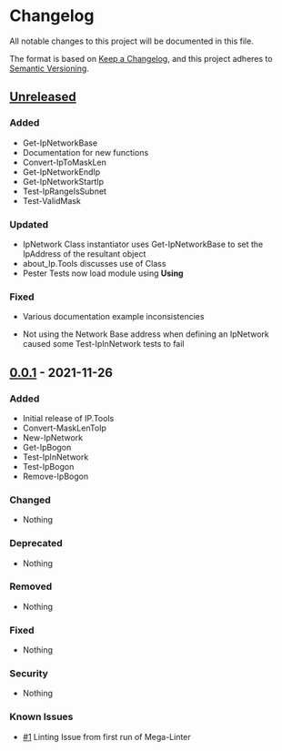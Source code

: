 # Changelog

All notable changes to this project will be documented in this file.

The format is based on [Keep a Changelog](https://keepachangelog.com/en/1.0.0/),
and this project adheres to [Semantic Versioning](https://semver.org/spec/v2.0.0.html).

## [Unreleased]

### Added

- Get-IpNetworkBase
- Documentation for new functions
- Convert-IpToMaskLen
- Get-IpNetworkEndIp
- Get-IpNetworkStartIp
- Test-IpRangeIsSubnet
- Test-ValidMask

### Updated

- IpNetwork Class instantiator uses Get-IpNetworkBase to set the IpAddress of the resultant object
- about_Ip.Tools discusses use of Class
- Pester Tests now load module using **Using**

### Fixed

- Various documentation example inconsistencies

- Not using the Network Base address when defining an IpNetwork caused some Test-IpInNetwork tests to fail

## [0.0.1] - 2021-11-26

### Added

- Initial release of IP.Tools
- Convert-MaskLenToIp
- New-IpNetwork
- Get-IpBogon
- Test-IpInNetwork
- Test-IpBogon
- Remove-IpBogon

### Changed

- Nothing

### Deprecated

- Nothing

### Removed

- Nothing

### Fixed

- Nothing

### Security

- Nothing

### Known Issues

- [#1](https://github.com/jberkers42/ip.tools/issues/1) Linting Issue from first run of Mega-Linter

[Unreleased]: https://github.com/jberkers42/ip.tools
[0.0.1]: https://github.com/jberkers42/ip.tools/releases/tag/v0.0.1
